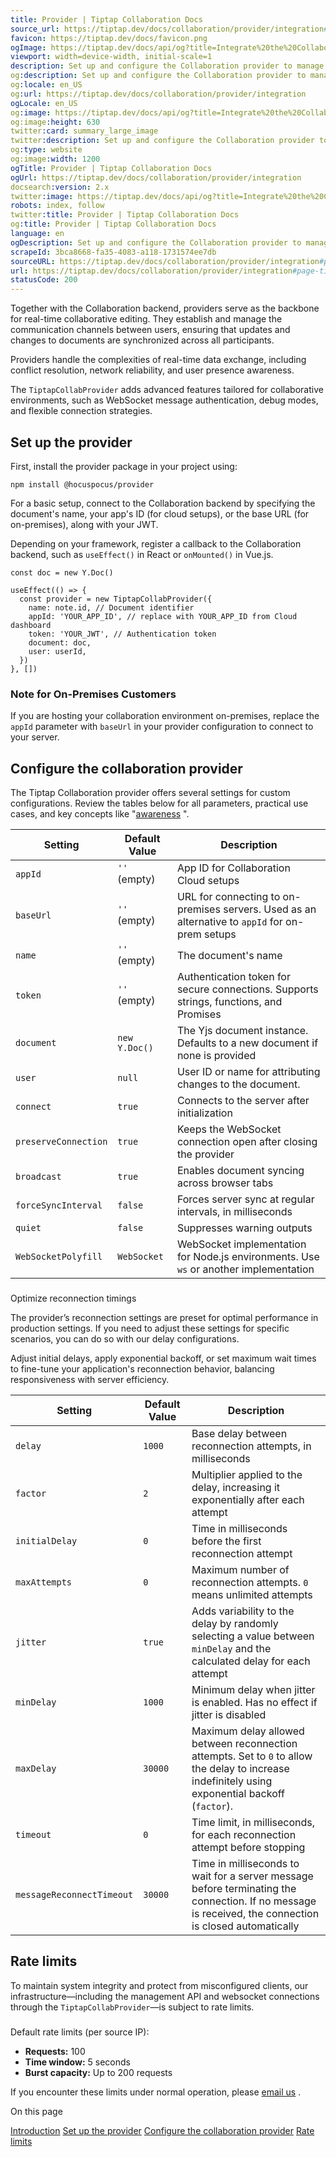 ```yaml
---
title: Provider | Tiptap Collaboration Docs
source_url: https://tiptap.dev/docs/collaboration/provider/integration#page-title
favicon: https://tiptap.dev/docs/favicon.png
ogImage: https://tiptap.dev/docs/api/og?title=Integrate%20the%20Collaboration%20provider&category=Collaboration
viewport: width=device-width, initial-scale=1
description: Set up and configure the Collaboration provider to manage real-time document synchronization across users.
og:description: Set up and configure the Collaboration provider to manage real-time document synchronization across users.
og:locale: en_US
og:url: https://tiptap.dev/docs/collaboration/provider/integration
ogLocale: en_US
og:image: https://tiptap.dev/docs/api/og?title=Integrate%20the%20Collaboration%20provider&category=Collaboration
og:image:height: 630
twitter:card: summary_large_image
twitter:description: Set up and configure the Collaboration provider to manage real-time document synchronization across users.
og:type: website
og:image:width: 1200
ogTitle: Provider | Tiptap Collaboration Docs
ogUrl: https://tiptap.dev/docs/collaboration/provider/integration
docsearch:version: 2.x
twitter:image: https://tiptap.dev/docs/api/og?title=Integrate%20the%20Collaboration%20provider&category=Collaboration
robots: index, follow
twitter:title: Provider | Tiptap Collaboration Docs
og:title: Provider | Tiptap Collaboration Docs
language: en
ogDescription: Set up and configure the Collaboration provider to manage real-time document synchronization across users.
scrapeId: 3bca8668-fa35-4083-a118-1731574ee7db
sourceURL: https://tiptap.dev/docs/collaboration/provider/integration#page-title
url: https://tiptap.dev/docs/collaboration/provider/integration#page-title
statusCode: 200
---
```


Together with the Collaboration backend, providers serve as the backbone for real-time collaborative editing. They establish and manage the communication channels between users, ensuring that updates and changes to documents are synchronized across all participants.

Providers handle the complexities of real-time data exchange, including conflict resolution, network reliability, and user presence awareness.

The `TiptapCollabProvider` adds advanced features tailored for collaborative environments, such as WebSocket message authentication, debug modes, and flexible connection strategies.

[](https://tiptap.dev/docs/collaboration/provider/integration#set-up-the-provider)
Set up the provider
------------------------------------------------------------------------------------------------------

First, install the provider package in your project using:

    npm install @hocuspocus/provider
    

For a basic setup, connect to the Collaboration backend by specifying the document's name, your app's ID (for cloud setups), or the base URL (for on-premises), along with your JWT.

Depending on your framework, register a callback to the Collaboration backend, such as `useEffect()` in React or `onMounted()` in Vue.js.

    const doc = new Y.Doc()
    
    useEffect(() => {
      const provider = new TiptapCollabProvider({
        name: note.id, // Document identifier
        appId: 'YOUR_APP_ID', // replace with YOUR_APP_ID from Cloud dashboard
        token: 'YOUR_JWT', // Authentication token
        document: doc,
        user: userId,
      })
    }, [])
    

### Note for On-Premises Customers

If you are hosting your collaboration environment on-premises, replace the `appId` parameter with `baseUrl` in your provider configuration to connect to your server.

[](https://tiptap.dev/docs/collaboration/provider/integration#configure-the-collaboration-provider)
Configure the collaboration provider
----------------------------------------------------------------------------------------------------------------------------------------

The Tiptap Collaboration provider offers several settings for custom configurations. Review the tables below for all parameters, practical use cases, and key concepts like "[awareness](https://tiptap.dev/docs/collaboration/core-concepts/awareness)
".

| Setting | Default Value | Description |
| --- | --- | --- |
| `appId` | `''` (empty) | App ID for Collaboration Cloud setups |
| `baseUrl` | `''` (empty) | URL for connecting to on-premises servers. Used as an alternative to `appId` for on-prem setups |
| `name` | `''` (empty) | The document's name |
| `token` | `''` (empty) | Authentication token for secure connections. Supports strings, functions, and Promises |
| `document` | `new Y.Doc()` | The Yjs document instance. Defaults to a new document if none is provided |
| `user` | `null` | User ID or name for attributing changes to the document. |
| `connect` | `true` | Connects to the server after initialization |
| `preserveConnection` | `true` | Keeps the WebSocket connection open after closing the provider |
| `broadcast` | `true` | Enables document syncing across browser tabs |
| `forceSyncInterval` | `false` | Forces server sync at regular intervals, in milliseconds |
| `quiet` | `false` | Suppresses warning outputs |
| `WebSocketPolyfill` | `WebSocket` | WebSocket implementation for Node.js environments. Use `ws` or another implementation |

### [](https://tiptap.dev/docs/collaboration/provider/integration#optimize-reconnection-timings)
Optimize reconnection timings

The provider’s reconnection settings are preset for optimal performance in production settings. If you need to adjust these settings for specific scenarios, you can do so with our delay configurations.

Adjust initial delays, apply exponential backoff, or set maximum wait times to fine-tune your application's reconnection behavior, balancing responsiveness with server efficiency.

| Setting | Default Value | Description |
| --- | --- | --- |
| `delay` | `1000` | Base delay between reconnection attempts, in milliseconds |
| `factor` | `2` | Multiplier applied to the delay, increasing it exponentially after each attempt |
| `initialDelay` | `0` | Time in milliseconds before the first reconnection attempt |
| `maxAttempts` | `0` | Maximum number of reconnection attempts. `0` means unlimited attempts |
| `jitter` | `true` | Adds variability to the delay by randomly selecting a value between `minDelay` and the calculated delay for each attempt |
| `minDelay` | `1000` | Minimum delay when jitter is enabled. Has no effect if jitter is disabled |
| `maxDelay` | `30000` | Maximum delay allowed between reconnection attempts. Set to `0` to allow the delay to increase indefinitely using exponential backoff (`factor`). |
| `timeout` | `0` | Time limit, in milliseconds, for each reconnection attempt before stopping |
| `messageReconnectTimeout` | `30000` | Time in milliseconds to wait for a server message before terminating the connection. If no message is received, the connection is closed automatically |

[](https://tiptap.dev/docs/collaboration/provider/integration#rate-limits)
Rate limits
--------------------------------------------------------------------------------------

To maintain system integrity and protect from misconfigured clients, our infrastructure—including the management API and websocket connections through the `TiptapCollabProvider`—is subject to rate limits.

### [](https://tiptap.dev/docs/collaboration/provider/integration#default-rate-limits-per-source-ip)
Default rate limits (per source IP):

*   **Requests:** 100
*   **Time window:** 5 seconds
*   **Burst capacity:** Up to 200 requests

If you encounter these limits under normal operation, please [email us](mailto:humans@tiptap.dev)
.

On this page

[Introduction](https://tiptap.dev/docs/collaboration/provider/integration#page-title)
[Set up the provider](https://tiptap.dev/docs/collaboration/provider/integration#set-up-the-provider)
 [Configure the collaboration provider](https://tiptap.dev/docs/collaboration/provider/integration#configure-the-collaboration-provider)
 [Rate limits](https://tiptap.dev/docs/collaboration/provider/integration#rate-limits)